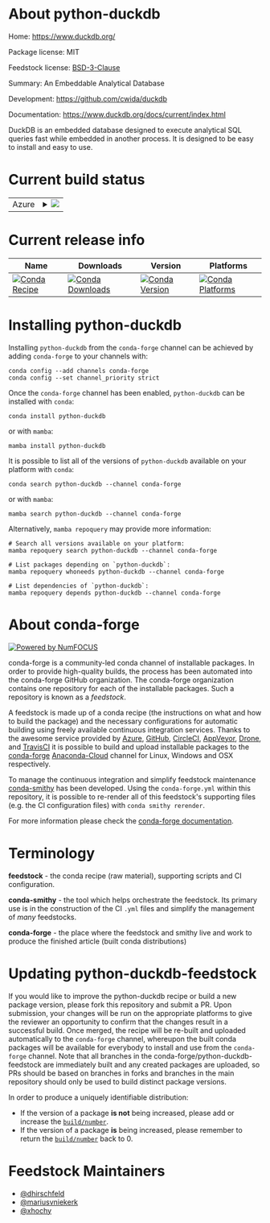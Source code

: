 About python-duckdb
===================

Home: https://www.duckdb.org/

Package license: MIT

Feedstock license: [BSD-3-Clause](https://github.com/conda-forge/python-duckdb-feedstock/blob/main/LICENSE.txt)

Summary: An Embeddable Analytical Database

Development: https://github.com/cwida/duckdb

Documentation: https://www.duckdb.org/docs/current/index.html

DuckDB is an embedded database designed to execute analytical SQL queries
fast while embedded in another process. It is designed to be easy to
install and easy to use.


Current build status
====================


<table>
    
  <tr>
    <td>Azure</td>
    <td>
      <details>
        <summary>
          <a href="https://dev.azure.com/conda-forge/feedstock-builds/_build/latest?definitionId=7019&branchName=main">
            <img src="https://dev.azure.com/conda-forge/feedstock-builds/_apis/build/status/python-duckdb-feedstock?branchName=main">
          </a>
        </summary>
        <table>
          <thead><tr><th>Variant</th><th>Status</th></tr></thead>
          <tbody><tr>
              <td>linux_64_arrow_cpp6.0.1numpy1.19python3.7.____cpython</td>
              <td>
                <a href="https://dev.azure.com/conda-forge/feedstock-builds/_build/latest?definitionId=7019&branchName=main">
                  <img src="https://dev.azure.com/conda-forge/feedstock-builds/_apis/build/status/python-duckdb-feedstock?branchName=main&jobName=linux&configuration=linux_64_arrow_cpp6.0.1numpy1.19python3.7.____cpython" alt="variant">
                </a>
              </td>
            </tr><tr>
              <td>linux_64_arrow_cpp6.0.1numpy1.19python3.8.____cpython</td>
              <td>
                <a href="https://dev.azure.com/conda-forge/feedstock-builds/_build/latest?definitionId=7019&branchName=main">
                  <img src="https://dev.azure.com/conda-forge/feedstock-builds/_apis/build/status/python-duckdb-feedstock?branchName=main&jobName=linux&configuration=linux_64_arrow_cpp6.0.1numpy1.19python3.8.____cpython" alt="variant">
                </a>
              </td>
            </tr><tr>
              <td>linux_64_arrow_cpp6.0.1numpy1.19python3.9.____cpython</td>
              <td>
                <a href="https://dev.azure.com/conda-forge/feedstock-builds/_build/latest?definitionId=7019&branchName=main">
                  <img src="https://dev.azure.com/conda-forge/feedstock-builds/_apis/build/status/python-duckdb-feedstock?branchName=main&jobName=linux&configuration=linux_64_arrow_cpp6.0.1numpy1.19python3.9.____cpython" alt="variant">
                </a>
              </td>
            </tr><tr>
              <td>linux_64_arrow_cpp6.0.1numpy1.21python3.10.____cpython</td>
              <td>
                <a href="https://dev.azure.com/conda-forge/feedstock-builds/_build/latest?definitionId=7019&branchName=main">
                  <img src="https://dev.azure.com/conda-forge/feedstock-builds/_apis/build/status/python-duckdb-feedstock?branchName=main&jobName=linux&configuration=linux_64_arrow_cpp6.0.1numpy1.21python3.10.____cpython" alt="variant">
                </a>
              </td>
            </tr><tr>
              <td>linux_64_arrow_cpp7.0.0numpy1.19python3.7.____cpython</td>
              <td>
                <a href="https://dev.azure.com/conda-forge/feedstock-builds/_build/latest?definitionId=7019&branchName=main">
                  <img src="https://dev.azure.com/conda-forge/feedstock-builds/_apis/build/status/python-duckdb-feedstock?branchName=main&jobName=linux&configuration=linux_64_arrow_cpp7.0.0numpy1.19python3.7.____cpython" alt="variant">
                </a>
              </td>
            </tr><tr>
              <td>linux_64_arrow_cpp7.0.0numpy1.19python3.8.____cpython</td>
              <td>
                <a href="https://dev.azure.com/conda-forge/feedstock-builds/_build/latest?definitionId=7019&branchName=main">
                  <img src="https://dev.azure.com/conda-forge/feedstock-builds/_apis/build/status/python-duckdb-feedstock?branchName=main&jobName=linux&configuration=linux_64_arrow_cpp7.0.0numpy1.19python3.8.____cpython" alt="variant">
                </a>
              </td>
            </tr><tr>
              <td>linux_64_arrow_cpp7.0.0numpy1.19python3.9.____cpython</td>
              <td>
                <a href="https://dev.azure.com/conda-forge/feedstock-builds/_build/latest?definitionId=7019&branchName=main">
                  <img src="https://dev.azure.com/conda-forge/feedstock-builds/_apis/build/status/python-duckdb-feedstock?branchName=main&jobName=linux&configuration=linux_64_arrow_cpp7.0.0numpy1.19python3.9.____cpython" alt="variant">
                </a>
              </td>
            </tr><tr>
              <td>linux_64_arrow_cpp7.0.0numpy1.21python3.10.____cpython</td>
              <td>
                <a href="https://dev.azure.com/conda-forge/feedstock-builds/_build/latest?definitionId=7019&branchName=main">
                  <img src="https://dev.azure.com/conda-forge/feedstock-builds/_apis/build/status/python-duckdb-feedstock?branchName=main&jobName=linux&configuration=linux_64_arrow_cpp7.0.0numpy1.21python3.10.____cpython" alt="variant">
                </a>
              </td>
            </tr><tr>
              <td>linux_64_arrow_cpp8.0.1numpy1.19python3.7.____cpython</td>
              <td>
                <a href="https://dev.azure.com/conda-forge/feedstock-builds/_build/latest?definitionId=7019&branchName=main">
                  <img src="https://dev.azure.com/conda-forge/feedstock-builds/_apis/build/status/python-duckdb-feedstock?branchName=main&jobName=linux&configuration=linux_64_arrow_cpp8.0.1numpy1.19python3.7.____cpython" alt="variant">
                </a>
              </td>
            </tr><tr>
              <td>linux_64_arrow_cpp8.0.1numpy1.19python3.8.____cpython</td>
              <td>
                <a href="https://dev.azure.com/conda-forge/feedstock-builds/_build/latest?definitionId=7019&branchName=main">
                  <img src="https://dev.azure.com/conda-forge/feedstock-builds/_apis/build/status/python-duckdb-feedstock?branchName=main&jobName=linux&configuration=linux_64_arrow_cpp8.0.1numpy1.19python3.8.____cpython" alt="variant">
                </a>
              </td>
            </tr><tr>
              <td>linux_64_arrow_cpp8.0.1numpy1.19python3.9.____cpython</td>
              <td>
                <a href="https://dev.azure.com/conda-forge/feedstock-builds/_build/latest?definitionId=7019&branchName=main">
                  <img src="https://dev.azure.com/conda-forge/feedstock-builds/_apis/build/status/python-duckdb-feedstock?branchName=main&jobName=linux&configuration=linux_64_arrow_cpp8.0.1numpy1.19python3.9.____cpython" alt="variant">
                </a>
              </td>
            </tr><tr>
              <td>linux_64_arrow_cpp8.0.1numpy1.21python3.10.____cpython</td>
              <td>
                <a href="https://dev.azure.com/conda-forge/feedstock-builds/_build/latest?definitionId=7019&branchName=main">
                  <img src="https://dev.azure.com/conda-forge/feedstock-builds/_apis/build/status/python-duckdb-feedstock?branchName=main&jobName=linux&configuration=linux_64_arrow_cpp8.0.1numpy1.21python3.10.____cpython" alt="variant">
                </a>
              </td>
            </tr><tr>
              <td>linux_64_arrow_cpp9.0.0numpy1.19python3.7.____cpython</td>
              <td>
                <a href="https://dev.azure.com/conda-forge/feedstock-builds/_build/latest?definitionId=7019&branchName=main">
                  <img src="https://dev.azure.com/conda-forge/feedstock-builds/_apis/build/status/python-duckdb-feedstock?branchName=main&jobName=linux&configuration=linux_64_arrow_cpp9.0.0numpy1.19python3.7.____cpython" alt="variant">
                </a>
              </td>
            </tr><tr>
              <td>linux_64_arrow_cpp9.0.0numpy1.19python3.8.____cpython</td>
              <td>
                <a href="https://dev.azure.com/conda-forge/feedstock-builds/_build/latest?definitionId=7019&branchName=main">
                  <img src="https://dev.azure.com/conda-forge/feedstock-builds/_apis/build/status/python-duckdb-feedstock?branchName=main&jobName=linux&configuration=linux_64_arrow_cpp9.0.0numpy1.19python3.8.____cpython" alt="variant">
                </a>
              </td>
            </tr><tr>
              <td>linux_64_arrow_cpp9.0.0numpy1.19python3.9.____cpython</td>
              <td>
                <a href="https://dev.azure.com/conda-forge/feedstock-builds/_build/latest?definitionId=7019&branchName=main">
                  <img src="https://dev.azure.com/conda-forge/feedstock-builds/_apis/build/status/python-duckdb-feedstock?branchName=main&jobName=linux&configuration=linux_64_arrow_cpp9.0.0numpy1.19python3.9.____cpython" alt="variant">
                </a>
              </td>
            </tr><tr>
              <td>linux_64_arrow_cpp9.0.0numpy1.21python3.10.____cpython</td>
              <td>
                <a href="https://dev.azure.com/conda-forge/feedstock-builds/_build/latest?definitionId=7019&branchName=main">
                  <img src="https://dev.azure.com/conda-forge/feedstock-builds/_apis/build/status/python-duckdb-feedstock?branchName=main&jobName=linux&configuration=linux_64_arrow_cpp9.0.0numpy1.21python3.10.____cpython" alt="variant">
                </a>
              </td>
            </tr><tr>
              <td>linux_aarch64_arrow_cpp6.0.1numpy1.19python3.7.____cpython</td>
              <td>
                <a href="https://dev.azure.com/conda-forge/feedstock-builds/_build/latest?definitionId=7019&branchName=main">
                  <img src="https://dev.azure.com/conda-forge/feedstock-builds/_apis/build/status/python-duckdb-feedstock?branchName=main&jobName=linux&configuration=linux_aarch64_arrow_cpp6.0.1numpy1.19python3.7.____cpython" alt="variant">
                </a>
              </td>
            </tr><tr>
              <td>linux_aarch64_arrow_cpp6.0.1numpy1.19python3.8.____cpython</td>
              <td>
                <a href="https://dev.azure.com/conda-forge/feedstock-builds/_build/latest?definitionId=7019&branchName=main">
                  <img src="https://dev.azure.com/conda-forge/feedstock-builds/_apis/build/status/python-duckdb-feedstock?branchName=main&jobName=linux&configuration=linux_aarch64_arrow_cpp6.0.1numpy1.19python3.8.____cpython" alt="variant">
                </a>
              </td>
            </tr><tr>
              <td>linux_aarch64_arrow_cpp6.0.1numpy1.19python3.9.____cpython</td>
              <td>
                <a href="https://dev.azure.com/conda-forge/feedstock-builds/_build/latest?definitionId=7019&branchName=main">
                  <img src="https://dev.azure.com/conda-forge/feedstock-builds/_apis/build/status/python-duckdb-feedstock?branchName=main&jobName=linux&configuration=linux_aarch64_arrow_cpp6.0.1numpy1.19python3.9.____cpython" alt="variant">
                </a>
              </td>
            </tr><tr>
              <td>linux_aarch64_arrow_cpp6.0.1numpy1.21python3.10.____cpython</td>
              <td>
                <a href="https://dev.azure.com/conda-forge/feedstock-builds/_build/latest?definitionId=7019&branchName=main">
                  <img src="https://dev.azure.com/conda-forge/feedstock-builds/_apis/build/status/python-duckdb-feedstock?branchName=main&jobName=linux&configuration=linux_aarch64_arrow_cpp6.0.1numpy1.21python3.10.____cpython" alt="variant">
                </a>
              </td>
            </tr><tr>
              <td>linux_aarch64_arrow_cpp7.0.0numpy1.19python3.7.____cpython</td>
              <td>
                <a href="https://dev.azure.com/conda-forge/feedstock-builds/_build/latest?definitionId=7019&branchName=main">
                  <img src="https://dev.azure.com/conda-forge/feedstock-builds/_apis/build/status/python-duckdb-feedstock?branchName=main&jobName=linux&configuration=linux_aarch64_arrow_cpp7.0.0numpy1.19python3.7.____cpython" alt="variant">
                </a>
              </td>
            </tr><tr>
              <td>linux_aarch64_arrow_cpp7.0.0numpy1.19python3.8.____cpython</td>
              <td>
                <a href="https://dev.azure.com/conda-forge/feedstock-builds/_build/latest?definitionId=7019&branchName=main">
                  <img src="https://dev.azure.com/conda-forge/feedstock-builds/_apis/build/status/python-duckdb-feedstock?branchName=main&jobName=linux&configuration=linux_aarch64_arrow_cpp7.0.0numpy1.19python3.8.____cpython" alt="variant">
                </a>
              </td>
            </tr><tr>
              <td>linux_aarch64_arrow_cpp7.0.0numpy1.19python3.9.____cpython</td>
              <td>
                <a href="https://dev.azure.com/conda-forge/feedstock-builds/_build/latest?definitionId=7019&branchName=main">
                  <img src="https://dev.azure.com/conda-forge/feedstock-builds/_apis/build/status/python-duckdb-feedstock?branchName=main&jobName=linux&configuration=linux_aarch64_arrow_cpp7.0.0numpy1.19python3.9.____cpython" alt="variant">
                </a>
              </td>
            </tr><tr>
              <td>linux_aarch64_arrow_cpp7.0.0numpy1.21python3.10.____cpython</td>
              <td>
                <a href="https://dev.azure.com/conda-forge/feedstock-builds/_build/latest?definitionId=7019&branchName=main">
                  <img src="https://dev.azure.com/conda-forge/feedstock-builds/_apis/build/status/python-duckdb-feedstock?branchName=main&jobName=linux&configuration=linux_aarch64_arrow_cpp7.0.0numpy1.21python3.10.____cpython" alt="variant">
                </a>
              </td>
            </tr><tr>
              <td>linux_aarch64_arrow_cpp8.0.1numpy1.19python3.7.____cpython</td>
              <td>
                <a href="https://dev.azure.com/conda-forge/feedstock-builds/_build/latest?definitionId=7019&branchName=main">
                  <img src="https://dev.azure.com/conda-forge/feedstock-builds/_apis/build/status/python-duckdb-feedstock?branchName=main&jobName=linux&configuration=linux_aarch64_arrow_cpp8.0.1numpy1.19python3.7.____cpython" alt="variant">
                </a>
              </td>
            </tr><tr>
              <td>linux_aarch64_arrow_cpp8.0.1numpy1.19python3.8.____cpython</td>
              <td>
                <a href="https://dev.azure.com/conda-forge/feedstock-builds/_build/latest?definitionId=7019&branchName=main">
                  <img src="https://dev.azure.com/conda-forge/feedstock-builds/_apis/build/status/python-duckdb-feedstock?branchName=main&jobName=linux&configuration=linux_aarch64_arrow_cpp8.0.1numpy1.19python3.8.____cpython" alt="variant">
                </a>
              </td>
            </tr><tr>
              <td>linux_aarch64_arrow_cpp8.0.1numpy1.19python3.9.____cpython</td>
              <td>
                <a href="https://dev.azure.com/conda-forge/feedstock-builds/_build/latest?definitionId=7019&branchName=main">
                  <img src="https://dev.azure.com/conda-forge/feedstock-builds/_apis/build/status/python-duckdb-feedstock?branchName=main&jobName=linux&configuration=linux_aarch64_arrow_cpp8.0.1numpy1.19python3.9.____cpython" alt="variant">
                </a>
              </td>
            </tr><tr>
              <td>linux_aarch64_arrow_cpp8.0.1numpy1.21python3.10.____cpython</td>
              <td>
                <a href="https://dev.azure.com/conda-forge/feedstock-builds/_build/latest?definitionId=7019&branchName=main">
                  <img src="https://dev.azure.com/conda-forge/feedstock-builds/_apis/build/status/python-duckdb-feedstock?branchName=main&jobName=linux&configuration=linux_aarch64_arrow_cpp8.0.1numpy1.21python3.10.____cpython" alt="variant">
                </a>
              </td>
            </tr><tr>
              <td>linux_aarch64_arrow_cpp9.0.0numpy1.19python3.7.____cpython</td>
              <td>
                <a href="https://dev.azure.com/conda-forge/feedstock-builds/_build/latest?definitionId=7019&branchName=main">
                  <img src="https://dev.azure.com/conda-forge/feedstock-builds/_apis/build/status/python-duckdb-feedstock?branchName=main&jobName=linux&configuration=linux_aarch64_arrow_cpp9.0.0numpy1.19python3.7.____cpython" alt="variant">
                </a>
              </td>
            </tr><tr>
              <td>linux_aarch64_arrow_cpp9.0.0numpy1.19python3.8.____cpython</td>
              <td>
                <a href="https://dev.azure.com/conda-forge/feedstock-builds/_build/latest?definitionId=7019&branchName=main">
                  <img src="https://dev.azure.com/conda-forge/feedstock-builds/_apis/build/status/python-duckdb-feedstock?branchName=main&jobName=linux&configuration=linux_aarch64_arrow_cpp9.0.0numpy1.19python3.8.____cpython" alt="variant">
                </a>
              </td>
            </tr><tr>
              <td>linux_aarch64_arrow_cpp9.0.0numpy1.19python3.9.____cpython</td>
              <td>
                <a href="https://dev.azure.com/conda-forge/feedstock-builds/_build/latest?definitionId=7019&branchName=main">
                  <img src="https://dev.azure.com/conda-forge/feedstock-builds/_apis/build/status/python-duckdb-feedstock?branchName=main&jobName=linux&configuration=linux_aarch64_arrow_cpp9.0.0numpy1.19python3.9.____cpython" alt="variant">
                </a>
              </td>
            </tr><tr>
              <td>linux_aarch64_arrow_cpp9.0.0numpy1.21python3.10.____cpython</td>
              <td>
                <a href="https://dev.azure.com/conda-forge/feedstock-builds/_build/latest?definitionId=7019&branchName=main">
                  <img src="https://dev.azure.com/conda-forge/feedstock-builds/_apis/build/status/python-duckdb-feedstock?branchName=main&jobName=linux&configuration=linux_aarch64_arrow_cpp9.0.0numpy1.21python3.10.____cpython" alt="variant">
                </a>
              </td>
            </tr><tr>
              <td>linux_ppc64le_arrow_cpp6.0.1numpy1.19python3.7.____cpython</td>
              <td>
                <a href="https://dev.azure.com/conda-forge/feedstock-builds/_build/latest?definitionId=7019&branchName=main">
                  <img src="https://dev.azure.com/conda-forge/feedstock-builds/_apis/build/status/python-duckdb-feedstock?branchName=main&jobName=linux&configuration=linux_ppc64le_arrow_cpp6.0.1numpy1.19python3.7.____cpython" alt="variant">
                </a>
              </td>
            </tr><tr>
              <td>linux_ppc64le_arrow_cpp6.0.1numpy1.19python3.8.____cpython</td>
              <td>
                <a href="https://dev.azure.com/conda-forge/feedstock-builds/_build/latest?definitionId=7019&branchName=main">
                  <img src="https://dev.azure.com/conda-forge/feedstock-builds/_apis/build/status/python-duckdb-feedstock?branchName=main&jobName=linux&configuration=linux_ppc64le_arrow_cpp6.0.1numpy1.19python3.8.____cpython" alt="variant">
                </a>
              </td>
            </tr><tr>
              <td>linux_ppc64le_arrow_cpp6.0.1numpy1.19python3.9.____cpython</td>
              <td>
                <a href="https://dev.azure.com/conda-forge/feedstock-builds/_build/latest?definitionId=7019&branchName=main">
                  <img src="https://dev.azure.com/conda-forge/feedstock-builds/_apis/build/status/python-duckdb-feedstock?branchName=main&jobName=linux&configuration=linux_ppc64le_arrow_cpp6.0.1numpy1.19python3.9.____cpython" alt="variant">
                </a>
              </td>
            </tr><tr>
              <td>linux_ppc64le_arrow_cpp6.0.1numpy1.21python3.10.____cpython</td>
              <td>
                <a href="https://dev.azure.com/conda-forge/feedstock-builds/_build/latest?definitionId=7019&branchName=main">
                  <img src="https://dev.azure.com/conda-forge/feedstock-builds/_apis/build/status/python-duckdb-feedstock?branchName=main&jobName=linux&configuration=linux_ppc64le_arrow_cpp6.0.1numpy1.21python3.10.____cpython" alt="variant">
                </a>
              </td>
            </tr><tr>
              <td>linux_ppc64le_arrow_cpp7.0.0numpy1.19python3.7.____cpython</td>
              <td>
                <a href="https://dev.azure.com/conda-forge/feedstock-builds/_build/latest?definitionId=7019&branchName=main">
                  <img src="https://dev.azure.com/conda-forge/feedstock-builds/_apis/build/status/python-duckdb-feedstock?branchName=main&jobName=linux&configuration=linux_ppc64le_arrow_cpp7.0.0numpy1.19python3.7.____cpython" alt="variant">
                </a>
              </td>
            </tr><tr>
              <td>linux_ppc64le_arrow_cpp7.0.0numpy1.19python3.8.____cpython</td>
              <td>
                <a href="https://dev.azure.com/conda-forge/feedstock-builds/_build/latest?definitionId=7019&branchName=main">
                  <img src="https://dev.azure.com/conda-forge/feedstock-builds/_apis/build/status/python-duckdb-feedstock?branchName=main&jobName=linux&configuration=linux_ppc64le_arrow_cpp7.0.0numpy1.19python3.8.____cpython" alt="variant">
                </a>
              </td>
            </tr><tr>
              <td>linux_ppc64le_arrow_cpp7.0.0numpy1.19python3.9.____cpython</td>
              <td>
                <a href="https://dev.azure.com/conda-forge/feedstock-builds/_build/latest?definitionId=7019&branchName=main">
                  <img src="https://dev.azure.com/conda-forge/feedstock-builds/_apis/build/status/python-duckdb-feedstock?branchName=main&jobName=linux&configuration=linux_ppc64le_arrow_cpp7.0.0numpy1.19python3.9.____cpython" alt="variant">
                </a>
              </td>
            </tr><tr>
              <td>linux_ppc64le_arrow_cpp7.0.0numpy1.21python3.10.____cpython</td>
              <td>
                <a href="https://dev.azure.com/conda-forge/feedstock-builds/_build/latest?definitionId=7019&branchName=main">
                  <img src="https://dev.azure.com/conda-forge/feedstock-builds/_apis/build/status/python-duckdb-feedstock?branchName=main&jobName=linux&configuration=linux_ppc64le_arrow_cpp7.0.0numpy1.21python3.10.____cpython" alt="variant">
                </a>
              </td>
            </tr><tr>
              <td>linux_ppc64le_arrow_cpp8.0.1numpy1.19python3.7.____cpython</td>
              <td>
                <a href="https://dev.azure.com/conda-forge/feedstock-builds/_build/latest?definitionId=7019&branchName=main">
                  <img src="https://dev.azure.com/conda-forge/feedstock-builds/_apis/build/status/python-duckdb-feedstock?branchName=main&jobName=linux&configuration=linux_ppc64le_arrow_cpp8.0.1numpy1.19python3.7.____cpython" alt="variant">
                </a>
              </td>
            </tr><tr>
              <td>linux_ppc64le_arrow_cpp8.0.1numpy1.19python3.8.____cpython</td>
              <td>
                <a href="https://dev.azure.com/conda-forge/feedstock-builds/_build/latest?definitionId=7019&branchName=main">
                  <img src="https://dev.azure.com/conda-forge/feedstock-builds/_apis/build/status/python-duckdb-feedstock?branchName=main&jobName=linux&configuration=linux_ppc64le_arrow_cpp8.0.1numpy1.19python3.8.____cpython" alt="variant">
                </a>
              </td>
            </tr><tr>
              <td>linux_ppc64le_arrow_cpp8.0.1numpy1.19python3.9.____cpython</td>
              <td>
                <a href="https://dev.azure.com/conda-forge/feedstock-builds/_build/latest?definitionId=7019&branchName=main">
                  <img src="https://dev.azure.com/conda-forge/feedstock-builds/_apis/build/status/python-duckdb-feedstock?branchName=main&jobName=linux&configuration=linux_ppc64le_arrow_cpp8.0.1numpy1.19python3.9.____cpython" alt="variant">
                </a>
              </td>
            </tr><tr>
              <td>linux_ppc64le_arrow_cpp8.0.1numpy1.21python3.10.____cpython</td>
              <td>
                <a href="https://dev.azure.com/conda-forge/feedstock-builds/_build/latest?definitionId=7019&branchName=main">
                  <img src="https://dev.azure.com/conda-forge/feedstock-builds/_apis/build/status/python-duckdb-feedstock?branchName=main&jobName=linux&configuration=linux_ppc64le_arrow_cpp8.0.1numpy1.21python3.10.____cpython" alt="variant">
                </a>
              </td>
            </tr><tr>
              <td>linux_ppc64le_arrow_cpp9.0.0numpy1.19python3.7.____cpython</td>
              <td>
                <a href="https://dev.azure.com/conda-forge/feedstock-builds/_build/latest?definitionId=7019&branchName=main">
                  <img src="https://dev.azure.com/conda-forge/feedstock-builds/_apis/build/status/python-duckdb-feedstock?branchName=main&jobName=linux&configuration=linux_ppc64le_arrow_cpp9.0.0numpy1.19python3.7.____cpython" alt="variant">
                </a>
              </td>
            </tr><tr>
              <td>linux_ppc64le_arrow_cpp9.0.0numpy1.19python3.8.____cpython</td>
              <td>
                <a href="https://dev.azure.com/conda-forge/feedstock-builds/_build/latest?definitionId=7019&branchName=main">
                  <img src="https://dev.azure.com/conda-forge/feedstock-builds/_apis/build/status/python-duckdb-feedstock?branchName=main&jobName=linux&configuration=linux_ppc64le_arrow_cpp9.0.0numpy1.19python3.8.____cpython" alt="variant">
                </a>
              </td>
            </tr><tr>
              <td>linux_ppc64le_arrow_cpp9.0.0numpy1.19python3.9.____cpython</td>
              <td>
                <a href="https://dev.azure.com/conda-forge/feedstock-builds/_build/latest?definitionId=7019&branchName=main">
                  <img src="https://dev.azure.com/conda-forge/feedstock-builds/_apis/build/status/python-duckdb-feedstock?branchName=main&jobName=linux&configuration=linux_ppc64le_arrow_cpp9.0.0numpy1.19python3.9.____cpython" alt="variant">
                </a>
              </td>
            </tr><tr>
              <td>linux_ppc64le_arrow_cpp9.0.0numpy1.21python3.10.____cpython</td>
              <td>
                <a href="https://dev.azure.com/conda-forge/feedstock-builds/_build/latest?definitionId=7019&branchName=main">
                  <img src="https://dev.azure.com/conda-forge/feedstock-builds/_apis/build/status/python-duckdb-feedstock?branchName=main&jobName=linux&configuration=linux_ppc64le_arrow_cpp9.0.0numpy1.21python3.10.____cpython" alt="variant">
                </a>
              </td>
            </tr><tr>
              <td>osx_64_arrow_cpp6.0.1numpy1.19python3.7.____cpython</td>
              <td>
                <a href="https://dev.azure.com/conda-forge/feedstock-builds/_build/latest?definitionId=7019&branchName=main">
                  <img src="https://dev.azure.com/conda-forge/feedstock-builds/_apis/build/status/python-duckdb-feedstock?branchName=main&jobName=osx&configuration=osx_64_arrow_cpp6.0.1numpy1.19python3.7.____cpython" alt="variant">
                </a>
              </td>
            </tr><tr>
              <td>osx_64_arrow_cpp6.0.1numpy1.19python3.8.____cpython</td>
              <td>
                <a href="https://dev.azure.com/conda-forge/feedstock-builds/_build/latest?definitionId=7019&branchName=main">
                  <img src="https://dev.azure.com/conda-forge/feedstock-builds/_apis/build/status/python-duckdb-feedstock?branchName=main&jobName=osx&configuration=osx_64_arrow_cpp6.0.1numpy1.19python3.8.____cpython" alt="variant">
                </a>
              </td>
            </tr><tr>
              <td>osx_64_arrow_cpp6.0.1numpy1.19python3.9.____cpython</td>
              <td>
                <a href="https://dev.azure.com/conda-forge/feedstock-builds/_build/latest?definitionId=7019&branchName=main">
                  <img src="https://dev.azure.com/conda-forge/feedstock-builds/_apis/build/status/python-duckdb-feedstock?branchName=main&jobName=osx&configuration=osx_64_arrow_cpp6.0.1numpy1.19python3.9.____cpython" alt="variant">
                </a>
              </td>
            </tr><tr>
              <td>osx_64_arrow_cpp6.0.1numpy1.21python3.10.____cpython</td>
              <td>
                <a href="https://dev.azure.com/conda-forge/feedstock-builds/_build/latest?definitionId=7019&branchName=main">
                  <img src="https://dev.azure.com/conda-forge/feedstock-builds/_apis/build/status/python-duckdb-feedstock?branchName=main&jobName=osx&configuration=osx_64_arrow_cpp6.0.1numpy1.21python3.10.____cpython" alt="variant">
                </a>
              </td>
            </tr><tr>
              <td>osx_64_arrow_cpp7.0.0numpy1.19python3.7.____cpython</td>
              <td>
                <a href="https://dev.azure.com/conda-forge/feedstock-builds/_build/latest?definitionId=7019&branchName=main">
                  <img src="https://dev.azure.com/conda-forge/feedstock-builds/_apis/build/status/python-duckdb-feedstock?branchName=main&jobName=osx&configuration=osx_64_arrow_cpp7.0.0numpy1.19python3.7.____cpython" alt="variant">
                </a>
              </td>
            </tr><tr>
              <td>osx_64_arrow_cpp7.0.0numpy1.19python3.8.____cpython</td>
              <td>
                <a href="https://dev.azure.com/conda-forge/feedstock-builds/_build/latest?definitionId=7019&branchName=main">
                  <img src="https://dev.azure.com/conda-forge/feedstock-builds/_apis/build/status/python-duckdb-feedstock?branchName=main&jobName=osx&configuration=osx_64_arrow_cpp7.0.0numpy1.19python3.8.____cpython" alt="variant">
                </a>
              </td>
            </tr><tr>
              <td>osx_64_arrow_cpp7.0.0numpy1.19python3.9.____cpython</td>
              <td>
                <a href="https://dev.azure.com/conda-forge/feedstock-builds/_build/latest?definitionId=7019&branchName=main">
                  <img src="https://dev.azure.com/conda-forge/feedstock-builds/_apis/build/status/python-duckdb-feedstock?branchName=main&jobName=osx&configuration=osx_64_arrow_cpp7.0.0numpy1.19python3.9.____cpython" alt="variant">
                </a>
              </td>
            </tr><tr>
              <td>osx_64_arrow_cpp7.0.0numpy1.21python3.10.____cpython</td>
              <td>
                <a href="https://dev.azure.com/conda-forge/feedstock-builds/_build/latest?definitionId=7019&branchName=main">
                  <img src="https://dev.azure.com/conda-forge/feedstock-builds/_apis/build/status/python-duckdb-feedstock?branchName=main&jobName=osx&configuration=osx_64_arrow_cpp7.0.0numpy1.21python3.10.____cpython" alt="variant">
                </a>
              </td>
            </tr><tr>
              <td>osx_64_arrow_cpp8.0.1numpy1.19python3.7.____cpython</td>
              <td>
                <a href="https://dev.azure.com/conda-forge/feedstock-builds/_build/latest?definitionId=7019&branchName=main">
                  <img src="https://dev.azure.com/conda-forge/feedstock-builds/_apis/build/status/python-duckdb-feedstock?branchName=main&jobName=osx&configuration=osx_64_arrow_cpp8.0.1numpy1.19python3.7.____cpython" alt="variant">
                </a>
              </td>
            </tr><tr>
              <td>osx_64_arrow_cpp8.0.1numpy1.19python3.8.____cpython</td>
              <td>
                <a href="https://dev.azure.com/conda-forge/feedstock-builds/_build/latest?definitionId=7019&branchName=main">
                  <img src="https://dev.azure.com/conda-forge/feedstock-builds/_apis/build/status/python-duckdb-feedstock?branchName=main&jobName=osx&configuration=osx_64_arrow_cpp8.0.1numpy1.19python3.8.____cpython" alt="variant">
                </a>
              </td>
            </tr><tr>
              <td>osx_64_arrow_cpp8.0.1numpy1.19python3.9.____cpython</td>
              <td>
                <a href="https://dev.azure.com/conda-forge/feedstock-builds/_build/latest?definitionId=7019&branchName=main">
                  <img src="https://dev.azure.com/conda-forge/feedstock-builds/_apis/build/status/python-duckdb-feedstock?branchName=main&jobName=osx&configuration=osx_64_arrow_cpp8.0.1numpy1.19python3.9.____cpython" alt="variant">
                </a>
              </td>
            </tr><tr>
              <td>osx_64_arrow_cpp8.0.1numpy1.21python3.10.____cpython</td>
              <td>
                <a href="https://dev.azure.com/conda-forge/feedstock-builds/_build/latest?definitionId=7019&branchName=main">
                  <img src="https://dev.azure.com/conda-forge/feedstock-builds/_apis/build/status/python-duckdb-feedstock?branchName=main&jobName=osx&configuration=osx_64_arrow_cpp8.0.1numpy1.21python3.10.____cpython" alt="variant">
                </a>
              </td>
            </tr><tr>
              <td>osx_64_arrow_cpp9.0.0numpy1.19python3.7.____cpython</td>
              <td>
                <a href="https://dev.azure.com/conda-forge/feedstock-builds/_build/latest?definitionId=7019&branchName=main">
                  <img src="https://dev.azure.com/conda-forge/feedstock-builds/_apis/build/status/python-duckdb-feedstock?branchName=main&jobName=osx&configuration=osx_64_arrow_cpp9.0.0numpy1.19python3.7.____cpython" alt="variant">
                </a>
              </td>
            </tr><tr>
              <td>osx_64_arrow_cpp9.0.0numpy1.19python3.8.____cpython</td>
              <td>
                <a href="https://dev.azure.com/conda-forge/feedstock-builds/_build/latest?definitionId=7019&branchName=main">
                  <img src="https://dev.azure.com/conda-forge/feedstock-builds/_apis/build/status/python-duckdb-feedstock?branchName=main&jobName=osx&configuration=osx_64_arrow_cpp9.0.0numpy1.19python3.8.____cpython" alt="variant">
                </a>
              </td>
            </tr><tr>
              <td>osx_64_arrow_cpp9.0.0numpy1.19python3.9.____cpython</td>
              <td>
                <a href="https://dev.azure.com/conda-forge/feedstock-builds/_build/latest?definitionId=7019&branchName=main">
                  <img src="https://dev.azure.com/conda-forge/feedstock-builds/_apis/build/status/python-duckdb-feedstock?branchName=main&jobName=osx&configuration=osx_64_arrow_cpp9.0.0numpy1.19python3.9.____cpython" alt="variant">
                </a>
              </td>
            </tr><tr>
              <td>osx_64_arrow_cpp9.0.0numpy1.21python3.10.____cpython</td>
              <td>
                <a href="https://dev.azure.com/conda-forge/feedstock-builds/_build/latest?definitionId=7019&branchName=main">
                  <img src="https://dev.azure.com/conda-forge/feedstock-builds/_apis/build/status/python-duckdb-feedstock?branchName=main&jobName=osx&configuration=osx_64_arrow_cpp9.0.0numpy1.21python3.10.____cpython" alt="variant">
                </a>
              </td>
            </tr><tr>
              <td>osx_arm64_arrow_cpp6.0.1numpy1.19python3.8.____cpython</td>
              <td>
                <a href="https://dev.azure.com/conda-forge/feedstock-builds/_build/latest?definitionId=7019&branchName=main">
                  <img src="https://dev.azure.com/conda-forge/feedstock-builds/_apis/build/status/python-duckdb-feedstock?branchName=main&jobName=osx&configuration=osx_arm64_arrow_cpp6.0.1numpy1.19python3.8.____cpython" alt="variant">
                </a>
              </td>
            </tr><tr>
              <td>osx_arm64_arrow_cpp6.0.1numpy1.19python3.9.____cpython</td>
              <td>
                <a href="https://dev.azure.com/conda-forge/feedstock-builds/_build/latest?definitionId=7019&branchName=main">
                  <img src="https://dev.azure.com/conda-forge/feedstock-builds/_apis/build/status/python-duckdb-feedstock?branchName=main&jobName=osx&configuration=osx_arm64_arrow_cpp6.0.1numpy1.19python3.9.____cpython" alt="variant">
                </a>
              </td>
            </tr><tr>
              <td>osx_arm64_arrow_cpp6.0.1numpy1.21python3.10.____cpython</td>
              <td>
                <a href="https://dev.azure.com/conda-forge/feedstock-builds/_build/latest?definitionId=7019&branchName=main">
                  <img src="https://dev.azure.com/conda-forge/feedstock-builds/_apis/build/status/python-duckdb-feedstock?branchName=main&jobName=osx&configuration=osx_arm64_arrow_cpp6.0.1numpy1.21python3.10.____cpython" alt="variant">
                </a>
              </td>
            </tr><tr>
              <td>osx_arm64_arrow_cpp7.0.0numpy1.19python3.8.____cpython</td>
              <td>
                <a href="https://dev.azure.com/conda-forge/feedstock-builds/_build/latest?definitionId=7019&branchName=main">
                  <img src="https://dev.azure.com/conda-forge/feedstock-builds/_apis/build/status/python-duckdb-feedstock?branchName=main&jobName=osx&configuration=osx_arm64_arrow_cpp7.0.0numpy1.19python3.8.____cpython" alt="variant">
                </a>
              </td>
            </tr><tr>
              <td>osx_arm64_arrow_cpp7.0.0numpy1.19python3.9.____cpython</td>
              <td>
                <a href="https://dev.azure.com/conda-forge/feedstock-builds/_build/latest?definitionId=7019&branchName=main">
                  <img src="https://dev.azure.com/conda-forge/feedstock-builds/_apis/build/status/python-duckdb-feedstock?branchName=main&jobName=osx&configuration=osx_arm64_arrow_cpp7.0.0numpy1.19python3.9.____cpython" alt="variant">
                </a>
              </td>
            </tr><tr>
              <td>osx_arm64_arrow_cpp7.0.0numpy1.21python3.10.____cpython</td>
              <td>
                <a href="https://dev.azure.com/conda-forge/feedstock-builds/_build/latest?definitionId=7019&branchName=main">
                  <img src="https://dev.azure.com/conda-forge/feedstock-builds/_apis/build/status/python-duckdb-feedstock?branchName=main&jobName=osx&configuration=osx_arm64_arrow_cpp7.0.0numpy1.21python3.10.____cpython" alt="variant">
                </a>
              </td>
            </tr><tr>
              <td>osx_arm64_arrow_cpp8.0.1numpy1.19python3.8.____cpython</td>
              <td>
                <a href="https://dev.azure.com/conda-forge/feedstock-builds/_build/latest?definitionId=7019&branchName=main">
                  <img src="https://dev.azure.com/conda-forge/feedstock-builds/_apis/build/status/python-duckdb-feedstock?branchName=main&jobName=osx&configuration=osx_arm64_arrow_cpp8.0.1numpy1.19python3.8.____cpython" alt="variant">
                </a>
              </td>
            </tr><tr>
              <td>osx_arm64_arrow_cpp8.0.1numpy1.19python3.9.____cpython</td>
              <td>
                <a href="https://dev.azure.com/conda-forge/feedstock-builds/_build/latest?definitionId=7019&branchName=main">
                  <img src="https://dev.azure.com/conda-forge/feedstock-builds/_apis/build/status/python-duckdb-feedstock?branchName=main&jobName=osx&configuration=osx_arm64_arrow_cpp8.0.1numpy1.19python3.9.____cpython" alt="variant">
                </a>
              </td>
            </tr><tr>
              <td>osx_arm64_arrow_cpp8.0.1numpy1.21python3.10.____cpython</td>
              <td>
                <a href="https://dev.azure.com/conda-forge/feedstock-builds/_build/latest?definitionId=7019&branchName=main">
                  <img src="https://dev.azure.com/conda-forge/feedstock-builds/_apis/build/status/python-duckdb-feedstock?branchName=main&jobName=osx&configuration=osx_arm64_arrow_cpp8.0.1numpy1.21python3.10.____cpython" alt="variant">
                </a>
              </td>
            </tr><tr>
              <td>osx_arm64_arrow_cpp9.0.0numpy1.19python3.8.____cpython</td>
              <td>
                <a href="https://dev.azure.com/conda-forge/feedstock-builds/_build/latest?definitionId=7019&branchName=main">
                  <img src="https://dev.azure.com/conda-forge/feedstock-builds/_apis/build/status/python-duckdb-feedstock?branchName=main&jobName=osx&configuration=osx_arm64_arrow_cpp9.0.0numpy1.19python3.8.____cpython" alt="variant">
                </a>
              </td>
            </tr><tr>
              <td>osx_arm64_arrow_cpp9.0.0numpy1.19python3.9.____cpython</td>
              <td>
                <a href="https://dev.azure.com/conda-forge/feedstock-builds/_build/latest?definitionId=7019&branchName=main">
                  <img src="https://dev.azure.com/conda-forge/feedstock-builds/_apis/build/status/python-duckdb-feedstock?branchName=main&jobName=osx&configuration=osx_arm64_arrow_cpp9.0.0numpy1.19python3.9.____cpython" alt="variant">
                </a>
              </td>
            </tr><tr>
              <td>osx_arm64_arrow_cpp9.0.0numpy1.21python3.10.____cpython</td>
              <td>
                <a href="https://dev.azure.com/conda-forge/feedstock-builds/_build/latest?definitionId=7019&branchName=main">
                  <img src="https://dev.azure.com/conda-forge/feedstock-builds/_apis/build/status/python-duckdb-feedstock?branchName=main&jobName=osx&configuration=osx_arm64_arrow_cpp9.0.0numpy1.21python3.10.____cpython" alt="variant">
                </a>
              </td>
            </tr>
          </tbody>
        </table>
      </details>
    </td>
  </tr>
</table>

Current release info
====================

| Name | Downloads | Version | Platforms |
| --- | --- | --- | --- |
| [![Conda Recipe](https://img.shields.io/badge/recipe-python--duckdb-green.svg)](https://anaconda.org/conda-forge/python-duckdb) | [![Conda Downloads](https://img.shields.io/conda/dn/conda-forge/python-duckdb.svg)](https://anaconda.org/conda-forge/python-duckdb) | [![Conda Version](https://img.shields.io/conda/vn/conda-forge/python-duckdb.svg)](https://anaconda.org/conda-forge/python-duckdb) | [![Conda Platforms](https://img.shields.io/conda/pn/conda-forge/python-duckdb.svg)](https://anaconda.org/conda-forge/python-duckdb) |

Installing python-duckdb
========================

Installing `python-duckdb` from the `conda-forge` channel can be achieved by adding `conda-forge` to your channels with:

```
conda config --add channels conda-forge
conda config --set channel_priority strict
```

Once the `conda-forge` channel has been enabled, `python-duckdb` can be installed with `conda`:

```
conda install python-duckdb
```

or with `mamba`:

```
mamba install python-duckdb
```

It is possible to list all of the versions of `python-duckdb` available on your platform with `conda`:

```
conda search python-duckdb --channel conda-forge
```

or with `mamba`:

```
mamba search python-duckdb --channel conda-forge
```

Alternatively, `mamba repoquery` may provide more information:

```
# Search all versions available on your platform:
mamba repoquery search python-duckdb --channel conda-forge

# List packages depending on `python-duckdb`:
mamba repoquery whoneeds python-duckdb --channel conda-forge

# List dependencies of `python-duckdb`:
mamba repoquery depends python-duckdb --channel conda-forge
```


About conda-forge
=================

[![Powered by
NumFOCUS](https://img.shields.io/badge/powered%20by-NumFOCUS-orange.svg?style=flat&colorA=E1523D&colorB=007D8A)](https://numfocus.org)

conda-forge is a community-led conda channel of installable packages.
In order to provide high-quality builds, the process has been automated into the
conda-forge GitHub organization. The conda-forge organization contains one repository
for each of the installable packages. Such a repository is known as a *feedstock*.

A feedstock is made up of a conda recipe (the instructions on what and how to build
the package) and the necessary configurations for automatic building using freely
available continuous integration services. Thanks to the awesome service provided by
[Azure](https://azure.microsoft.com/en-us/services/devops/), [GitHub](https://github.com/),
[CircleCI](https://circleci.com/), [AppVeyor](https://www.appveyor.com/),
[Drone](https://cloud.drone.io/welcome), and [TravisCI](https://travis-ci.com/)
it is possible to build and upload installable packages to the
[conda-forge](https://anaconda.org/conda-forge) [Anaconda-Cloud](https://anaconda.org/)
channel for Linux, Windows and OSX respectively.

To manage the continuous integration and simplify feedstock maintenance
[conda-smithy](https://github.com/conda-forge/conda-smithy) has been developed.
Using the ``conda-forge.yml`` within this repository, it is possible to re-render all of
this feedstock's supporting files (e.g. the CI configuration files) with ``conda smithy rerender``.

For more information please check the [conda-forge documentation](https://conda-forge.org/docs/).

Terminology
===========

**feedstock** - the conda recipe (raw material), supporting scripts and CI configuration.

**conda-smithy** - the tool which helps orchestrate the feedstock.
                   Its primary use is in the construction of the CI ``.yml`` files
                   and simplify the management of *many* feedstocks.

**conda-forge** - the place where the feedstock and smithy live and work to
                  produce the finished article (built conda distributions)


Updating python-duckdb-feedstock
================================

If you would like to improve the python-duckdb recipe or build a new
package version, please fork this repository and submit a PR. Upon submission,
your changes will be run on the appropriate platforms to give the reviewer an
opportunity to confirm that the changes result in a successful build. Once
merged, the recipe will be re-built and uploaded automatically to the
`conda-forge` channel, whereupon the built conda packages will be available for
everybody to install and use from the `conda-forge` channel.
Note that all branches in the conda-forge/python-duckdb-feedstock are
immediately built and any created packages are uploaded, so PRs should be based
on branches in forks and branches in the main repository should only be used to
build distinct package versions.

In order to produce a uniquely identifiable distribution:
 * If the version of a package **is not** being increased, please add or increase
   the [``build/number``](https://docs.conda.io/projects/conda-build/en/latest/resources/define-metadata.html#build-number-and-string).
 * If the version of a package **is** being increased, please remember to return
   the [``build/number``](https://docs.conda.io/projects/conda-build/en/latest/resources/define-metadata.html#build-number-and-string)
   back to 0.

Feedstock Maintainers
=====================

* [@dhirschfeld](https://github.com/dhirschfeld/)
* [@mariusvniekerk](https://github.com/mariusvniekerk/)
* [@xhochy](https://github.com/xhochy/)

